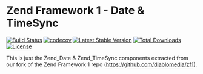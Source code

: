Zend Framework 1 - Date & TimeSync
============================
[![Build Status](https://travis-ci.org/diablomedia/zf1-date.svg?branch=master)](https://travis-ci.org/diablomedia/zf1-date)
[![codecov](https://codecov.io/gh/diablomedia/zf1-date/branch/master/graph/badge.svg)](https://codecov.io/gh/diablomedia/zf1-date)
[![Latest Stable Version](https://poser.pugx.org/diablomedia/zendframework1-date/v/stable)](https://packagist.org/packages/diablomedia/zendframework1-date)
[![Total Downloads](https://poser.pugx.org/diablomedia/zendframework1-date/downloads)](https://packagist.org/packages/diablomedia/zendframework1-date)
[![License](https://poser.pugx.org/diablomedia/zendframework1-date/license)](https://packagist.org/packages/diablomedia/zendframework1-date)

This is just the Zend_Date & Zend_TimeSync components extracted from our fork of the Zend Framework 1 repo (https://github.com/diablomedia/zf1).
